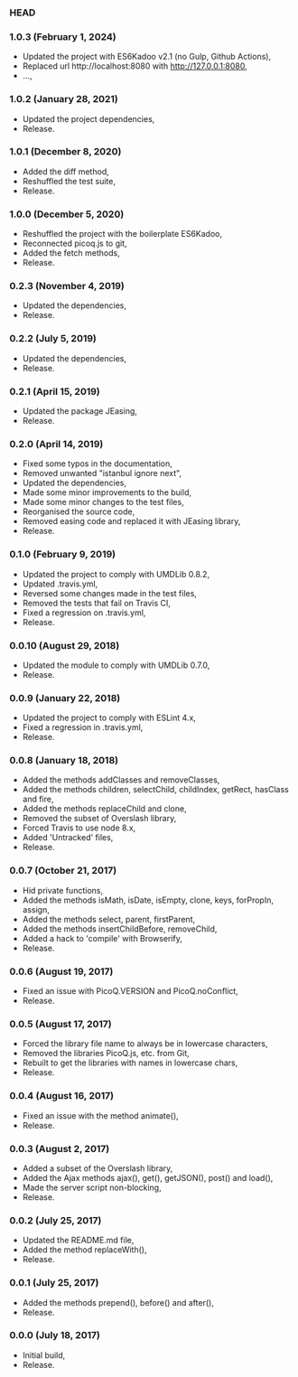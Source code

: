 ### HEAD

### 1.0.3 (February 1, 2024)

  * Updated the project with ES6Kadoo v2.1 (no Gulp, Github Actions),
  * Replaced url http://localhost:8080 with http://127.0.0.1:8080,
  * ...,


### 1.0.2 (January 28, 2021)

  * Updated the project dependencies,
  * Release.


### 1.0.1 (December 8, 2020)

  * Added the diff method,
  * Reshuffled the test suite,
  * Release.


### 1.0.0 (December 5, 2020)

  * Reshuffled the project with the boilerplate ES6Kadoo,
  * Reconnected picoq.js to git,
  * Added the fetch methods,
  * Release.


### 0.2.3 (November 4, 2019)

  * Updated the dependencies,
  * Release.


### 0.2.2 (July 5, 2019)

  * Updated the dependencies,
  * Release.


### 0.2.1 (April 15, 2019)

  * Updated the package JEasing,
  * Release.


### 0.2.0 (April 14, 2019)

  * Fixed some typos in the documentation,
  * Removed unwanted "istanbul ignore next",
  * Updated the dependencies,
  * Made some minor improvements to the build,
  * Made some minor changes to the test files,
  * Reorganised the source code,
  * Removed easing code and replaced it with JEasing library,  
  * Release.


### 0.1.0 (February 9, 2019)

  * Updated the project to comply with UMDLib 0.8.2,
  * Updated .travis.yml,
  * Reversed some changes made in the test files,
  * Removed the tests that fail on Travis CI,
  * Fixed a regression on .travis.yml,
  * Release.


### 0.0.10 (August 29, 2018)

  * Updated the module to comply with UMDLib 0.7.0,
  * Release.


### 0.0.9 (January 22, 2018)

  * Updated the project to comply with ESLint 4.x,
  * Fixed a regression in .travis.yml,
  * Release.


### 0.0.8 (January 18, 2018)

  * Added the methods addClasses and removeClasses,
  * Added the methods children, selectChild, childIndex, getRect, hasClass and fire,
  * Added the methods replaceChild and clone,
  * Removed the subset of Overslash library,
  * Forced Travis to use node 8.x,
  * Added 'Untracked' files,
  * Release.


### 0.0.7 (October 21, 2017)

  * Hid private functions,
  * Added the methods isMath, isDate, isEmpty, clone, keys, forPropIn, assign,
  * Added the methods select, parent, firstParent,
  * Added the methods insertChildBefore, removeChild,
  * Added a hack to 'compile' with Browserify,
  * Release.


### 0.0.6 (August 19, 2017)

  * Fixed an issue with PicoQ.VERSION and PicoQ.noConflict,
  * Release.


### 0.0.5 (August 17, 2017)

  * Forced the library file name to always be in lowercase characters,
  * Removed the libraries PicoQ.js, etc. from Git,
  * Rebuilt to get the libraries with names in lowercase chars,
  * Release.


### 0.0.4 (August 16, 2017)

  * Fixed an issue with the method animate(),
  * Release.


### 0.0.3 (August 2, 2017)

  * Added a subset of the Overslash library,
  * Added the Ajax methods ajax(), get(), getJSON(), post() and load(),
  * Made the server script non-blocking,
  * Release.


### 0.0.2 (July 25, 2017)

  * Updated the README.md file,
  * Added the method replaceWith(),
  * Release.


### 0.0.1 (July 25, 2017)

  * Added the methods prepend(), before() and after(),
  * Release.


### 0.0.0 (July 18, 2017)

  * Initial build,
  * Release.
